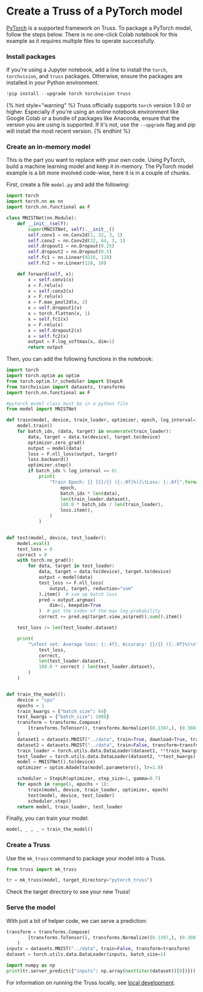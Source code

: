 # Create a Truss of a PyTorch model

[PyTorch](https://pytorch.org/) is a supported framework on Truss. To package a PyTorch model, follow the steps below. There is no one-click Colab notebook for this example as it requires multiple files to operate successfully.

### Install packages

If you're using a Jupyter notebook, add a line to install the `torch`, `torchvision`, and `truss` packages. Otherwise, ensure the packages are installed in your Python environment.

```python
!pip install --upgrade torch torchvision truss
```

{% hint style="warning" %}
Truss officially supports `torch` version 1.9.0 or higher. Especially if you're using an online notebook environment like Google Colab or a bundle of packages like Anaconda, ensure that the version you are using is supported. If it's not, use the `--upgrade` flag and pip will install the most recent version.
{% endhint %}

### Create an in-memory model

This is the part you want to replace with your own code. Using PyTorch, build a machine learning model and keep it in-memory. The PyTorch model example is a bit more involved code-wise, here it is in a couple of chunks.

First, create a file `model.py` and add the following:

```python
import torch
import torch.nn as nn
import torch.nn.functional as F

class MNISTNet(nn.Module):
    def __init__(self):
        super(MNISTNet, self).__init__()
        self.conv1 = nn.Conv2d(1, 32, 3, 1)
        self.conv2 = nn.Conv2d(32, 64, 3, 1)
        self.dropout1 = nn.Dropout(0.25)
        self.dropout2 = nn.Dropout(0.5)
        self.fc1 = nn.Linear(9216, 128)
        self.fc2 = nn.Linear(128, 10)

    def forward(self, x):
        x = self.conv1(x)
        x = F.relu(x)
        x = self.conv2(x)
        x = F.relu(x)
        x = F.max_pool2d(x, 2)
        x = self.dropout1(x)
        x = torch.flatten(x, 1)
        x = self.fc1(x)
        x = F.relu(x)
        x = self.dropout2(x)
        x = self.fc2(x)
        output = F.log_softmax(x, dim=1)
        return output
```

Then, you can add the following functions in the notebook:

```python
import torch
import torch.optim as optim
from torch.optim.lr_scheduler import StepLR
from torchvision import datasets, transforms
import torch.nn.functional as F

#pytorch model class must be in a python file
from model import MNISTNet

def train(model, device, train_loader, optimizer, epoch, log_interval=10):
    model.train()
    for batch_idx, (data, target) in enumerate(train_loader):
        data, target = data.to(device), target.to(device)
        optimizer.zero_grad()
        output = model(data)
        loss = F.nll_loss(output, target)
        loss.backward()
        optimizer.step()
        if batch_idx % log_interval == 0:
            print(
                "Train Epoch: {} [{}/{} ({:.0f}%)]\tLoss: {:.6f}".format(
                    epoch,
                    batch_idx * len(data),
                    len(train_loader.dataset),
                    100.0 * batch_idx / len(train_loader),
                    loss.item(),
                )
            )


def test(model, device, test_loader):
    model.eval()
    test_loss = 0
    correct = 0
    with torch.no_grad():
        for data, target in test_loader:
            data, target = data.to(device), target.to(device)
            output = model(data)
            test_loss += F.nll_loss(
                output, target, reduction="sum"
            ).item()  # sum up batch loss
            pred = output.argmax(
                dim=1, keepdim=True
            )  # get the index of the max log-probability
            correct += pred.eq(target.view_as(pred)).sum().item()

    test_loss /= len(test_loader.dataset)

    print(
        "\nTest set: Average loss: {:.4f}, Accuracy: {}/{} ({:.0f}%)\n".format(
            test_loss,
            correct,
            len(test_loader.dataset),
            100.0 * correct / len(test_loader.dataset),
        )
    )


def train_the_model():
    device = "cpu"
    epochs = 1
    train_kwargs = {"batch_size": 64}
    test_kwargs = {"batch_size": 1000}
    transform = transforms.Compose(
        [transforms.ToTensor(), transforms.Normalize((0.1307,), (0.3081,))]
    )
    dataset1 = datasets.MNIST("../data", train=True, download=True, transform=transform)
    dataset2 = datasets.MNIST("../data", train=False, transform=transform)
    train_loader = torch.utils.data.DataLoader(dataset1, **train_kwargs)
    test_loader = torch.utils.data.DataLoader(dataset2, **test_kwargs)
    model = MNISTNet().to(device)
    optimizer = optim.Adadelta(model.parameters(), lr=1.0)

    scheduler = StepLR(optimizer, step_size=1, gamma=0.7)
    for epoch in range(1, epochs + 1):
        train(model, device, train_loader, optimizer, epoch)
        test(model, device, test_loader)
        scheduler.step()
    return model, train_loader, test_loader
```

Finally, you can train your model:

```python
model, _ , _ = train_the_model()
```

### Create a Truss

Use the `mk_truss` command to package your model into a Truss.

```python
from truss import mk_truss

tr = mk_truss(model, target_directory="pytorch_truss")
```

Check the target directory to see your new Truss!

### Serve the model

With just a bit of helper code, we can serve a prediction:

```python
transform = transforms.Compose(
        [transforms.ToTensor(), transforms.Normalize((0.1307,), (0.3081,))]
    )
inputs = datasets.MNIST("../data", train=False, transform=transform)
dataset = torch.utils.data.DataLoader(inputs, batch_size=1)

import numpy as np
print(tr.server_predict({"inputs": np.array(next(iter(dataset))[0])}))
```

For information on running the Truss locally, see [local development](../develop/localhost.md).
